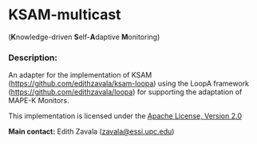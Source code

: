 # KSAM-multicast
(**K**nowledge-driven **S**elf-**A**daptive **M**onitoring)

### Description:
An adapter for the implementation of KSAM (https://github.com/edithzavala/ksam-loopa) using the LoopA framework (https://github.com/edithzavala/loopa) for supporting the adaptation of MAPE-K Monitors.

This implementation is licensed under the [Apache License, Version 2.0](http://www.apache.org/licenses/LICENSE-2.0)

**Main contact:** Edith Zavala (<zavala@essi.upc.edu>)
